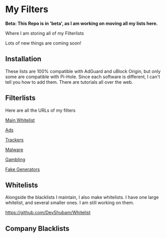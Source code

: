 # My Filters
**Beta: This Repo is in 'beta', as I am working on moving all my lists here.**

Where I am storing all of my Filterlists

Lots of new things are coming soon!

## Installation

These lists are 100% compatible with AdGuard and uBlock Origin, but only some are compatible with Pi-Hole. Since each software is different, I can't tell you how to add them. There are tutorials all over the web.

## Filterlists
Here are all the URLs of my filters

[Main Whitelist](https://raw.githubusercontent.com/DevShubam/Whitelist/master/whitelist.txt)



[Ads](https://raw.githubusercontent.com/DevShubam/Filters/main/ads.txt)

[Trackers](https://raw.githubusercontent.com/DevShubam/Filters/main/Trackers.txt)

[Malware](https://raw.githubusercontent.com/DevShubam/Filters/main/Malware.txt)

[Gambling](https://raw.githubusercontent.com/DevShubam/Filters/main/Gambling.txt)

[Fake Generators]()

## Whitelists
Alongside the blacklists I maintain, I also make whitelists. I have one large whitelist, and several smaller ones. I am still working on them.

https://github.com/DevShubam/Whitelist

## Company Blacklists

